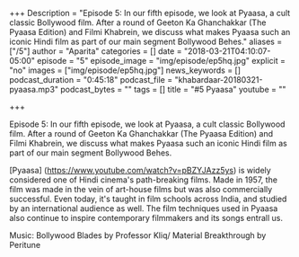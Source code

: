 +++
Description = "Episode 5: In our fifth episode, we look at Pyaasa, a cult classic Bollywood film. After a round of Geeton Ka Ghanchakkar (The Pyaasa Edition) and Filmi Khabrein, we discuss what makes Pyaasa such an iconic Hindi film as part of our main segment Bollywood Behes."
aliases = ["/5"]
author = "Aparita"
categories = []
date = "2018-03-21T04:10:07-05:00"
episode = "5"
episode_image = "img/episode/ep5hq.jpg"
explicit = "no"
images = ["img/episode/ep5hq.jpg"]
news_keywords = []
podcast_duration = "0:45:18"
podcast_file = "khabardaar-20180321-pyaasa.mp3"
podcast_bytes = ""
tags = []
title = "#5 Pyaasa"
youtube = ""

+++

Episode 5: In our fifth episode, we look at Pyaasa, a cult classic Bollywood film. After a round of Geeton Ka Ghanchakkar (The Pyaasa Edition) and Filmi Khabrein, we discuss what makes Pyaasa such an iconic Hindi film as part of our main segment Bollywood Behes. 

[Pyaasa] (https://www.youtube.com/watch?v=pBZYJAzz5ys) is widely considered one of Hindi cinema's path-breaking films. Made in 1957, the film was made in the vein of art-house films but was also commercially successful. Even today, it's taught in film schools across India, and studied by an international audience as well. The film techniques used in Pyaasa also continue to inspire contemporary filmmakers and its songs entrall us.

Music: Bollywood Blades by Professor Kliq/ Material Breakthrough by Peritune
